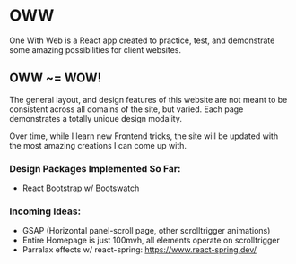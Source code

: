 # OWW

One With Web is a React app created to practice, test, and demonstrate some amazing possibilities for client websites.

## OWW ~= WOW!

The general layout, and design features of this website are not meant to be consistent across all domains of the site, but varied. Each page demonstrates a totally unique design modality.

Over time, while I learn new Frontend tricks, the site will be updated with the most amazing creations I can come up with.

### Design Packages Implemented So Far:

-   React Bootstrap w/ Bootswatch

### Incoming Ideas:

-   GSAP (Horizontal panel-scroll page, other scrolltrigger animations)
-   Entire Homepage is just 100mvh, all elements operate on scrolltrigger
-   Parralax effects w/ react-spring: https://www.react-spring.dev/
